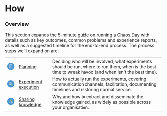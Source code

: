 # How

### **Overview**

This section expands the [5-minute guide on running a Chaos Day](../5-minute-guide.md#5-minute-guide-to-running-a-chaos-day) with details such as key outcomes, common problems and experience reports, as well as a suggested timeline for the end-to-end process. The process steps we’ll expand on are:

|  |  |  |
| :--- | :--- | :--- |
|    ![](../.gitbook/assets/ee_playbook_planning_icon_circle-table-link%20%281%29.png)  | [Planning](planning-a-chaos-day.md) | Deciding who will be involved, what experiments should be run, where to run them, when is the best time to wreak havoc \(and when isn't the best time\). |
| ![](../.gitbook/assets/ee_playbook_execute_icon_circle-table-link.png)  | [Experiment execution](how-a-chaos-day-unfolds.md) | How to actually run the experiments, covering: communication channels, facilitation, documenting timelines and restoring normal service. |
| ![](../.gitbook/assets/ee_playbook_share_icon_circle-table-link.png)  | [Sharing knowledge](learning-from-a-chaos-day.md) | Why and how to extract and disseminate the knowledge gained, as widely as possible across your organisation. |



  


